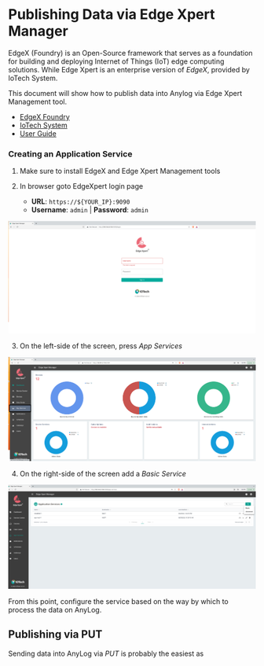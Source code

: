 # Publishing Data via Edge Xpert Manager

EdgeX (Foundry) is an Open-Source framework that serves as a foundation for building and deploying Internet of Things (IoT)
edge computing solutions. While Edge Xpert is an enterprise version of _EdgeX_, provided by IoTech System. 

This document will show how to publish data into Anylog via Edge Xpert Management tool.   

* [EdgeX Foundry](https://www.edgexfoundry.org/)
* [IoTech System](https://www.iotechsys.com/)
* [User Guide](https://docs.iotechsys.com/)


### Creating an Application Service 
1. Make sure to install EdgeX and Edge Xpert Management tools

2. In browser goto EdgeXpert login page
   * **URL**: `https://${YOUR_IP}:9090` 
   * **Username**: `admin` | **Password**: `admin`

![Edge Xpert Login](../../imgs/edgex_login.png)

3. On the left-side of the screen, press _App Services_

![Edge Xpert Homepage](../../imgs/edgex_homepage.png)

4. On the right-side of the screen add a _Basic Service_ 

![EdgeX Add Service](../../imgs/edgex_appservice.png)

From this point, configure the service based on the way by which to process the data on AnyLog. 

## Publishing via PUT 

Sending data into AnyLog via _PUT_ is probably the easiest as  